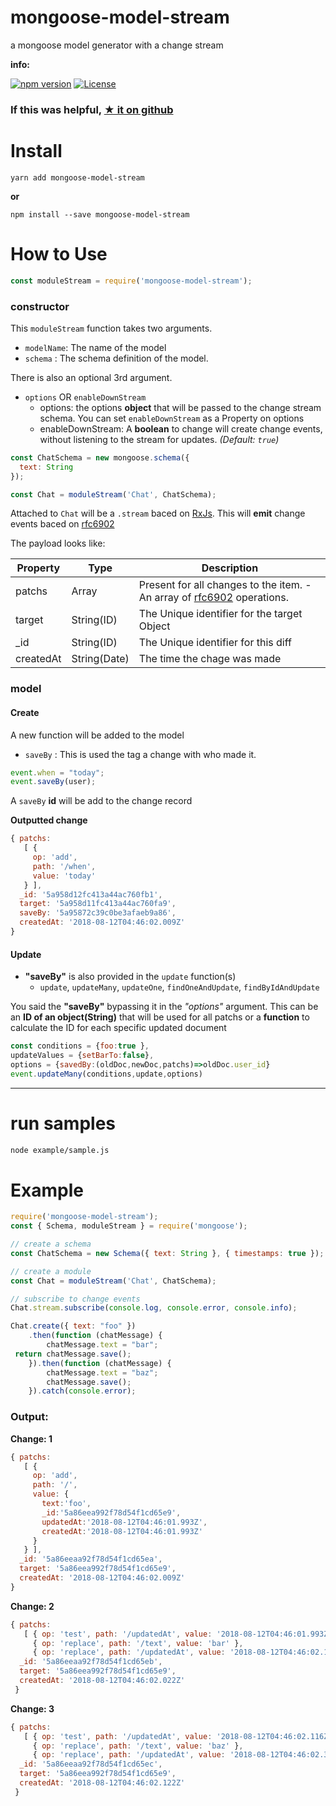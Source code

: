 # mongoose-model-stream

a mongoose model generator with a change stream

**info:**

[![npm version](https://badge.fury.io/js/mongoose-model-stream.svg)](https://www.npmjs.com/package/mongoose-model-stream)
[![License](http://img.shields.io/:license-apache_2-yellow.svg)](https://www.apache.org/licenses/LICENSE-2.0)


### If this was helpful, [★ it on github](https://github.com/codemeasandwich/mongoose-model-stream)

# Install

`yarn add mongoose-model-stream`

**or**

`npm install --save mongoose-model-stream`

# How to Use

``` js
const moduleStream = require('mongoose-model-stream');
```

### constructor

This `moduleStream` function takes two arguments.

* `modelName`: The name of the model
* `schema` : The schema definition of the model.

There is also an optional 3rd argument.

* `options` OR `enableDownStream`
    * options: the options **object** that will be passed to the change stream schema. You can set `enableDownStream` as a Property on options
    * enableDownStream: A **boolean** to change will create change events, without listening to the stream for updates. *(Default: `true`)*

``` js
const ChatSchema = new mongoose.schema({
  text: String
});

const Chat = moduleStream('Chat', ChatSchema);
```

Attached to `Chat` will be a `.stream` baced on [RxJs]. This will **emit** change events baced on [rfc6902]

The payload looks like:

| Property | Type |Description
|--- |--- |---
| patchs | Array | Present for all changes to the item. - An array of [rfc6902] operations.
| target | String(ID) | The Unique identifier for the target Object
| _id | String(ID)| The Unique identifier for this diff
| createdAt | String(Date) | The time the chage was made

### model

#### Create

A new function will be added to the model

* `saveBy` : This is used the tag a change with who made it.

``` js
event.when = "today";
event.saveBy(user);
```

A `saveBy` **id** will be add to the change record

**Outputted change**
``` js
{ patchs:
   [ {
     op: 'add',
     path: '/when',
     value: 'today'
   } ],
  _id: '5a958d12fc413a44ac760fb1',
  target: '5a958d11fc413a44ac760fa9',
  saveBy: '5a95872c39c0be3afaeb9a86',
  createdAt: '2018-08-12T04:46:02.009Z'
}
```

#### Update

* **"saveBy"** is also provided in the `update` function(s)
   * `update`, `updateMany`, `updateOne`, `findOneAndUpdate`, `findByIdAndUpdate`
 
You said the  **"saveBy"** bypassing it in the *"options"* argument.
This can be an **ID of an object(String)** that will be used for all patchs 
or a **function** to calculate the ID for each specific updated document

```js
const conditions = {foo:true },
updateValues = {setBarTo:false},
options = {savedBy:(oldDoc,newDoc,patchs)=>oldDoc.user_id}
event.updateMany(conditions,update,options)
```

----

# run samples

``` bash
node example/sample.js
```

# Example

``` js
require('mongoose-model-stream');
const { Schema, moduleStream } = require('mongoose');

// create a schema
const ChatSchema = new Schema({ text: String }, { timestamps: true });

// create a module
const Chat = moduleStream('Chat', ChatSchema);

// subscribe to change events
Chat.stream.subscribe(console.log, console.error, console.info);

Chat.create({ text: "foo" })
    .then(function (chatMessage) {
        chatMessage.text = "bar";
 return chatMessage.save();
    }).then(function (chatMessage) {
        chatMessage.text = "baz";
        chatMessage.save();
    }).catch(console.error);
```

### Output:

**Change: 1**
``` js
{ patchs:
   [ {
     op: 'add',
     path: '/',
     value: {
       text:'foo',
       _id:'5a86eea992f78d54f1cd65e9',
       updatedAt:'2018-08-12T04:46:01.993Z',
       createdAt:'2018-08-12T04:46:01.993Z'
     }
   } ],
  _id: '5a86eeaa92f78d54f1cd65ea',
  target: '5a86eea992f78d54f1cd65e9',
  createdAt: '2018-08-12T04:46:02.009Z'
}
```

**Change: 2**
``` js
{ patchs:
   [ { op: 'test', path: '/updatedAt', value: '2018-08-12T04:46:01.993Z' },
     { op: 'replace', path: '/text', value: 'bar' },
     { op: 'replace', path: '/updatedAt', value: '2018-08-12T04:46:02.116Z' }, ],
  _id: '5a86eeaa92f78d54f1cd65eb',
  target: '5a86eea992f78d54f1cd65e9',
  createdAt: '2018-08-12T04:46:02.022Z'
 }
```

**Change: 3**
``` js
{ patchs:
   [ { op: 'test', path: '/updatedAt', value: '2018-08-12T04:46:02.116Z' },
     { op: 'replace', path: '/text', value: 'baz' },
     { op: 'replace', path: '/updatedAt', value: '2018-08-12T04:46:02.342Z' }, ],
  _id: '5a86eeaa92f78d54f1cd65ec',
  target: '5a86eea992f78d54f1cd65e9',
  createdAt: '2018-08-12T04:46:02.122Z'
 }
```
[RxJs]: http://reactivex.io/rxjs/
[rfc6902]: https://tools.ietf.org/html/rfc6902
